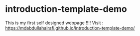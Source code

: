 # introduction-template-demo
 This is my first self designed webpage !!!!
Visit : https://mdabdullahalrafi.github.io/introduction-template-demo/ 
